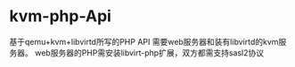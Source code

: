 # kvm-php-Api
基于qemu+kvm+libvirtd所写的PHP API
需要web服务器和装有libvirtd的kvm服务器。
web服务器的PHP需安装libvirt-php扩展，双方都需支持sasl2协议
